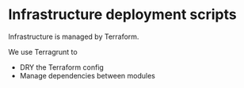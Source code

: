 # Infrastructure deployment scripts

Infrastructure is managed by Terraform.

We use Terragrunt to
- DRY the Terraform config
- Manage dependencies between modules
